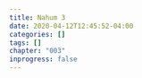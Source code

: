 ```yaml
---
title: Nahum 3
date: 2020-04-12T12:45:52-04:00
categories: []
tags: []
chapter: "003"
inprogress: false
---
```


